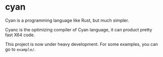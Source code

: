 # cyan

Cyan is a programming language like Rust, but much simpler.

Cyanc is the optimizing compiler of Cyan language, it can product pretty fast X64 code.

This project is now under heavy development. For some examples, you can go to `example/`.
